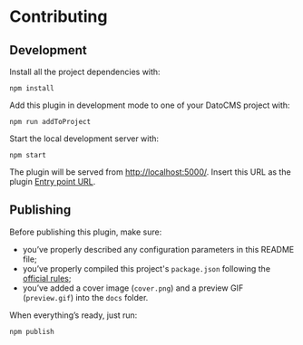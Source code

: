 # Contributing

## Development

Install all the project dependencies with:

```
npm install
```

Add this plugin in development mode to one of your DatoCMS project with:

```
npm run addToProject
```

Start the local development server with:

```
npm start
```

The plugin will be served from [http://localhost:5000/](http://localhost:5000/). Insert this URL as the plugin [Entry point URL](https://www.datocms.com/docs/plugins/creating-a-new-plugin/).

## Publishing

Before publishing this plugin, make sure:

- you’ve properly described any configuration parameters in this README file;
- you’ve properly compiled this project's `package.json` following the [official rules](https://www.datocms.com/docs/plugins/publishing/);
- you’ve added a cover image (`cover.png`) and a preview GIF (`preview.gif`) into the `docs` folder.

When everything’s ready, just run:

```
npm publish
```
